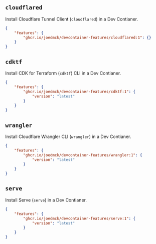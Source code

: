 ## `cloudflared`

Install Cloudflare Tunnel Client (`cloudflared`) in a Dev Contianer.
```json
{
    "features": {
        "ghcr.io/joedmck/devcontainer-features/cloudflared:1": {}
    }
}
```

## `cdktf`

Install CDK for Terraform (`cdktf`) CLI in a Dev Contianer.
```json
{
    "features": {
        "ghcr.io/joedmck/devcontainer-features/cdktf:1": {
            "version": "latest"
        }
    }
}
```

## `wrangler`

Install Cloudflare Wrangler CLI (`wrangler`) in a Dev Contianer.
```json
{
    "features": {
        "ghcr.io/joedmck/devcontainer-features/wrangler:1": {
            "version": "latest"
        }
    }
}
```
## `serve`

Install Serve (`serve`) in a Dev Contianer.
```json
{
    "features": {
        "ghcr.io/joedmck/devcontainer-features/serve:1": {
            "version": "latest"
        }
    }
}
```
